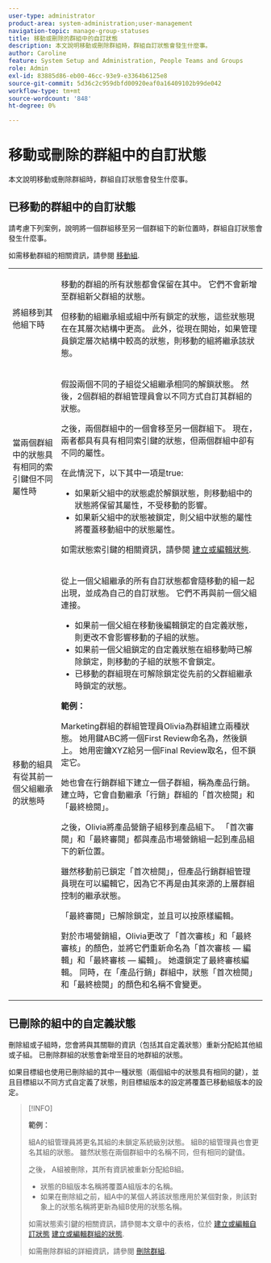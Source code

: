 ```yaml
---
user-type: administrator
product-area: system-administration;user-management
navigation-topic: manage-group-statuses
title: 移動或刪除的群組中的自訂狀態
description: 本文說明移動或刪除群組時，群組自訂狀態會發生什麼事。
author: Caroline
feature: System Setup and Administration, People Teams and Groups
role: Admin
exl-id: 83885d86-eb00-46cc-93e9-e3364b6125e8
source-git-commit: 5d36c2c959dbfd00920eaf0a16409102b99de042
workflow-type: tm+mt
source-wordcount: '848'
ht-degree: 0%

---
```


# 移動或刪除的群組中的自訂狀態

本文說明移動或刪除群組時，群組自訂狀態會發生什麼事。

## 已移動的群組中的自訂狀態

請考慮下列案例，說明將一個群組移至另一個群組下的新位置時，群組自訂狀態會發生什麼事。

如需移動群組的相關資訊，請參閱 [移動組](../../../administration-and-setup/manage-groups/create-and-manage-groups/move-a-group.md).

<table style="table-layout:auto"> 
 <col> 
 </col> 
 <col> 
 </col> 
 <tbody> 
  <tr> 
   <td role="rowheader">將組移到其他組下時 </td> 
   <td> <p>移動的群組的所有狀態都會保留在其中。 它們不會新增至群組新父群組的狀態。</p> <p>但移動的組繼承組或組中所有鎖定的狀態，這些狀態現在在其層次結構中更高。 此外，從現在開始，如果管理員鎖定層次結構中較高的狀態，則移動的組將繼承該狀態。</p> </td> 
  </tr> 
  <tr> 
   <td role="rowheader">當兩個群組中的狀態具有相同的索引鍵但不同屬性時</td> 
   <td> <p>假設兩個不同的子組從父組繼承相同的解鎖狀態。 然後，2個群組的群組管理員會以不同方式自訂其群組的狀態。</p> <p>之後，兩個群組中的一個會移至另一個群組下。 現在，兩者都具有具有相同索引鍵的狀態，但兩個群組中卻有不同的屬性。</p> <p>在此情況下，以下其中一項是true:</p> 
    <ul> 
     <li>如果新父組中的狀態處於解鎖狀態，則移動組中的狀態將保留其屬性，不受移動的影響。</li> 
     <li>如果新父組中的狀態被鎖定，則父組中狀態的屬性將覆蓋移動組中的狀態屬性。</li> 
    </ul> <p>如需狀態索引鍵的相關資訊，請參閱 <a href="../../../administration-and-setup/customize-workfront/creating-custom-status-and-priority-labels/create-or-edit-a-status.md" class="MCXref xref">建立或編輯狀態</a>.</p> </td> 
  </tr> 
  <tr> 
   <td>移動的組具有從其前一個父組繼承的狀態時 </td> 
   <td> <p>從上一個父組繼承的所有自訂狀態都會隨移動的組一起出現，並成為自己的自訂狀態。 它們不再與前一個父組連接。</p> 
    <ul> 
     <li>如果前一個父組在移動後編輯鎖定的自定義狀態，則更改不會影響移動的子組的狀態。</li> 
     <li>如果前一個父組鎖定的自定義狀態在組移動時已解除鎖定，則移動的子組的狀態不會鎖定。</li> 
     <li>已移動的群組現在可解除鎖定從先前的父群組繼承時鎖定的狀態。</li> 
    </ul> 
     <p><b>範例：</b><p> 
     <p>Marketing群組的群組管理員Olivia為群組建立兩種狀態。 她用鍵ABC將一個First Review命名為，然後鎖上。 她用密鑰XYZ給另一個Final Review取名，但不鎖定它。</p> 
     <p>她也會在行銷群組下建立一個子群組，稱為產品行銷。 建立時，它會自動繼承「行銷」群組的「首次檢閱」和「最終檢閱」。</p> 
     <p>之後，Olivia將產品營銷子組移到產品組下。 「首次審閱」和「最終審閱」都與產品市場營銷組一起到產品組下的新位置。</p> 
     <p>雖然移動前已鎖定「首次檢閱」，但產品行銷群組管理員現在可以編輯它，因為它不再是由其來源的上層群組控制的繼承狀態。</p> 
     <p>「最終審閱」已解除鎖定，並且可以按原樣編輯。</p> 
     <p>對於市場營銷組，Olivia更改了「首次審核」和「最終審核」的顏色，並將它們重新命名為「首次審核 — 編輯」和「最終審核 — 編輯」。 她還鎖定了最終審核編輯。 同時，在「產品行銷」群組中，狀態「首次檢閱」和「最終檢閱」的顏色和名稱不會變更。</p> 
    </div> </td> 
  </tr> 
 </tbody> 
</table>

## 已刪除的組中的自定義狀態

刪除組或子組時，您會將與其關聯的資訊（包括其自定義狀態）重新分配給其他組或子組。 已刪除群組的狀態會新增至目的地群組的狀態。

如果目標組也使用已刪除組的其中一種狀態（兩個組中的狀態具有相同的鍵），並且目標組以不同方式自定義了狀態，則目標組版本的設定將覆蓋已移動組版本的設定。

>[!INFO]
>
>**範例：**
>
>組A的組管理員將更名其組的未鎖定系統級別狀態。 組B的組管理員也會更名其組的狀態。 雖然狀態在兩個群組中的名稱不同，但有相同的鍵值。
>
>之後， A組被刪除，其所有資訊被重新分配給B組。
>
>* 狀態的B組版本名稱將覆蓋A組版本的名稱。
>* 如果在刪除組之前，組A中的某個人將該狀態應用於某個對象，則該對象上的狀態名稱將更新為組B使用的狀態名稱。
>
>如需狀態索引鍵的相關資訊，請參閱本文章中的表格，位於 [建立或編輯自訂狀態](../../../administration-and-setup/customize-workfront/creating-custom-status-and-priority-labels/create-or-edit-a-status.md#create) [建立或編輯群組的狀態](../../../administration-and-setup/manage-groups/manage-group-statuses/create-or-edit-a-group-status.md#create).
>
>如需刪除群組的詳細資訊，請參閱 [刪除群組](../../../administration-and-setup/manage-groups/create-and-manage-groups/delete-a-group.md).

